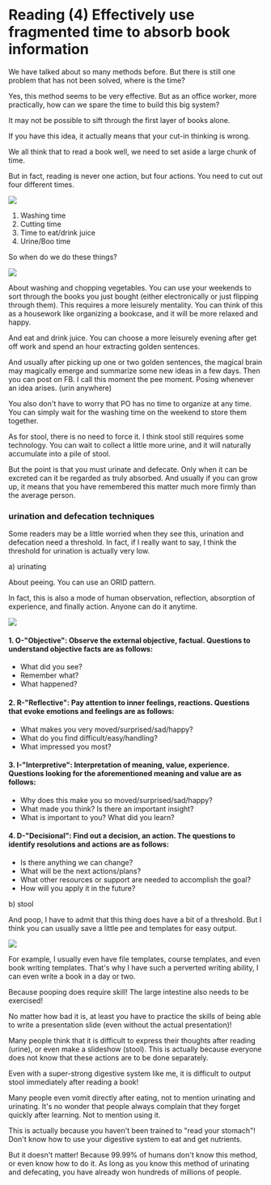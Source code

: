 # Reading (4) Effectively use fragmented time to absorb book information

We have talked about so many methods before. But there is still one problem that has not been solved, where is the time?

Yes, this method seems to be very effective. But as an office worker, more practically, how can we spare the time to build this big system?

It may not be possible to sift through the first layer of books alone.

If you have this idea, it actually means that your cut-in thinking is wrong.

We all think that to read a book well, we need to set aside a large chunk of time.

But in fact, reading is never one action, but four actions. You need to cut out four different times.

![](images/20211024113055.png)

1. Washing time
2. Cutting time
3. Time to eat/drink juice
4. Urine/Boo time

So when do we do these things?

![](images/20211024113107.png)

About washing and chopping vegetables. You can use your weekends to sort through the books you just bought (either electronically or just flipping through them). This requires a more leisurely mentality. You can think of this as a housework like organizing a bookcase, and it will be more relaxed and happy.

And eat and drink juice. You can choose a more leisurely evening after get off work and spend an hour extracting golden sentences.

And usually after picking up one or two golden sentences, the magical brain may magically emerge and summarize some new ideas in a few days. Then you can post on FB. I call this moment the pee moment. Posing whenever an idea arises. (urin anywhere)

You also don't have to worry that PO has no time to organize at any time. You can simply wait for the washing time on the weekend to store them together.

As for stool, there is no need to force it. I think stool still requires some technology. You can wait to collect a little more urine, and it will naturally accumulate into a pile of stool.

But the point is that you must urinate and defecate. Only when it can be excreted can it be regarded as truly absorbed. And usually if you can grow up, it means that you have remembered this matter much more firmly than the average person.

### urination and defecation techniques

Some readers may be a little worried when they see this, urination and defecation need a threshold. In fact, if I really want to say, I think the threshold for urination is actually very low.

a) urinating

About peeing. You can use an ORID pattern.

In fact, this is also a mode of human observation, reflection, absorption of experience, and finally action. Anyone can do it anytime.

![](images/20211024113127.png)

#### 1. O-"Objective": Observe the external objective, factual. Questions to understand objective facts are as follows:

- What did you see?
- Remember what?
- What happened?

#### 2. R-"Reflective": Pay attention to inner feelings, reactions. Questions that evoke emotions and feelings are as follows:

- What makes you very moved/surprised/sad/happy?
- What do you find difficult/easy/handling?
- What impressed you most?

#### 3. I-"Interpretive": Interpretation of meaning, value, experience. Questions looking for the aforementioned meaning and value are as follows:

- Why does this make you so moved/surprised/sad/happy?
- What made you think? Is there an important insight?
- What is important to you? What did you learn?

#### 4. D-"Decisional": Find out a decision, an action. The questions to identify resolutions and actions are as follows:

- Is there anything we can change?
- What will be the next actions/plans?
- What other resources or support are needed to accomplish the goal?
- How will you apply it in the future?

b) stool

And poop, I have to admit that this thing does have a bit of a threshold. But I think you can usually save a little pee and templates for easy output.

![](images/20211024113141.png)

For example, I usually even have file templates, course templates, and even book writing templates. That's why I have such a perverted writing ability, I can even write a book in a day or two.

Because pooping does require skill! The large intestine also needs to be exercised!

No matter how bad it is, at least you have to practice the skills of being able to write a presentation slide (even without the actual presentation)!

Many people think that it is difficult to express their thoughts after reading (urine), or even make a slideshow (stool). This is actually because everyone does not know that these actions are to be done separately.

Even with a super-strong digestive system like me, it is difficult to output stool immediately after reading a book!

Many people even vomit directly after eating, not to mention urinating and urinating. It's no wonder that people always complain that they forget quickly after learning. Not to mention using it.

This is actually because you haven't been trained to "read your stomach"! Don't know how to use your digestive system to eat and get nutrients.

But it doesn't matter! Because 99.99% of humans don't know this method, or even know how to do it. As long as you know this method of urinating and defecating, you have already won hundreds of millions of people.
